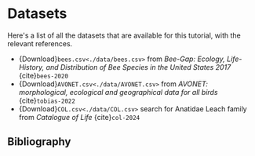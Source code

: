 # Datasets

Here's a list of all the datasets that are available for this tutorial, with the relevant references.

- {Download}`bees.csv<./data/bees.csv>` from *Bee-Gap: Ecology, Life-History, and Distribution of Bee Species in the United States 2017* {cite}`bees-2020`
- {Download}`AVONET.csv<./data/AVONET.csv>` from *AVONET: morphological, ecological and geographical data for all birds* {cite}`tobias-2022`
- {Download}`COL.csv<./data/COL.csv>` search for Anatidae Leach family from *Catalogue of Life* {cite}`col-2024`

## Bibliography

```{bibliography}
```
